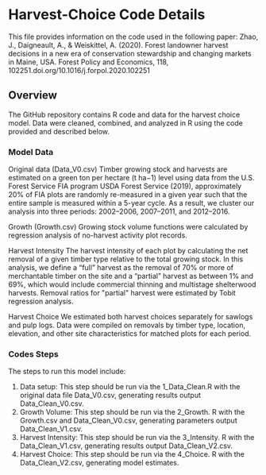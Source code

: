 # Harvest-Choice Code Details
This file provides information on the code used in the following paper: Zhao, J., Daigneault, A., & Weiskittel, A. (2020). Forest landowner harvest decisions in a new era of conservation stewardship and changing markets in Maine, USA. Forest Policy and Economics, 118, 102251.doi.org/10.1016/j.forpol.2020.102251
## Overview
The GitHub repository contains R code and data for the harvest choice model. Data were cleaned, combined, and analyzed in R using the code provided and described below. 
### Model Data
Original data (Data_V0.csv)
Timber growing stock and harvests are estimated on a green ton per hectare (t ha−1) level using data from the U.S. Forest Service FIA program USDA Forest Service (2019),  approximately 20% of FIA plots are randomly re-measured in a given year such that the entire sample is measured within a 5-year cycle. As a result, we cluster our analysis into three periods: 2002–2006, 2007–2011, and 2012–2016.

Growth (Growth.csv)
Growing stock volume functions were calculated by regression analysis of no-harvest activity plot records.

Harvest Intensity 
The harvest intensity of each plot by calculating the net removal of a given timber type relative to the total growing stock. In this analysis, we define a “full” harvest as the removal of 70% or more of merchantable timber on the site and a “partial” harvest as between 1% and 69%, which would include commercial thinning and multistage
shelterwood harvests. Removal ratios for "partial" harvest were estimated by Tobit regression analysis.

Harvest Choice
We estimated both harvest choices separately for sawlogs and pulp logs. Data were compiled on removals by timber type, location, elevation, and other site characteristics for matched plots for each period.

### Codes Steps
The steps to run this model include: 
1. Data setup: This step should be run via the 1_Data_Clean.R with the original data file Data_V0.csv, generating results output Data_Clean_V0.csv.
2. Growth Volume: This step should be run via the 2_Growth. R with the Growth.csv and Data_Clean_V0.csv, generating parameters output Data_Clean_V1.csv.
3. Harvest Intensity: This step should be run via the 3_Intensity. R with the Data_Clean_V1.csv, generating results output Data_Clean_V2.csv.
4. Harvest Choice: This step should be run via the 4_Choice. R with the Data_Clean_V2.csv, generating model estimates.






